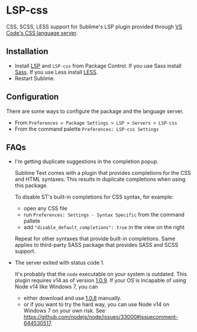 # LSP-css

CSS, SCSS, LESS support for Sublime's LSP plugin provided through [VS Code's CSS language server](https://github.com/microsoft/vscode/tree/main/extensions/css-language-features/server).

## Installation

- Install [LSP](https://packagecontrol.io/packages/LSP) and `LSP-css` from Package Control.
  If you use Sass install [Sass](https://packagecontrol.io/packages/Sass).
  If you use Less install [LESS](https://packagecontrol.io/packages/LESS).
- Restart Sublime.

## Configuration

There are some ways to configure the package and the language server.

- From `Preferences > Package Settings > LSP > Servers > LSP-css`
- From the command palette `Preferences: LSP-css Settings`

## FAQs

- I'm getting duplicate suggestions in the completion popup.

  Sublime Text comes with a plugin that provides completions for the CSS and HTML syntaxes. This results in duplicate completions when using this package.

  To disable ST's built-in completions for CSS syntax, for example:
   - open any CSS file
   - run `Preferences: Settings - Syntax Specific` from the command pallete
   - add `"disable_default_completions": true` in the view on the right

  Repeat for other syntaxes that provide built-in completions. Same applies to third-party SASS package that provides SASS and SCSS support.

- The server exited with status code 1.

  It's probably that the `node` executable on your system is outdated.
  This plugin requires v14 as of version [1.0.9](https://github.com/sublimelsp/LSP-css/releases/tag/1.0.9).
  If your OS is incapable of using Node v14 like Windows 7, you can

  - either download and use [1.0.8](https://github.com/sublimelsp/LSP-css/releases/tag/1.0.8) manually.
  - or if you want to try the hard way, you can use Node v14 on Windows 7 on your own risk.
    See https://github.com/nodejs/node/issues/33000#issuecomment-644530517.
